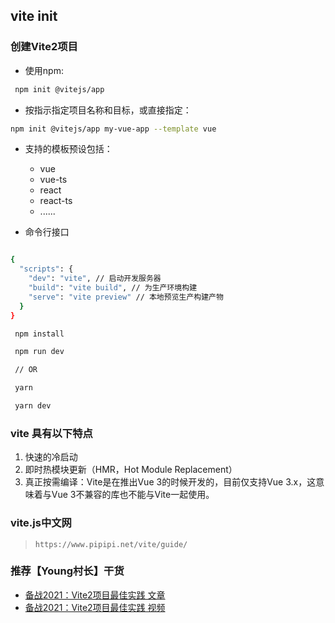 ## vite init

### 创建Vite2项目

- 使用npm:

```bash
 npm init @vitejs/app

```

- 按指示指定项目名称和目标，或直接指定：

```bash
npm init @vitejs/app my-vue-app --template vue
```

- 支持的模板预设包括：

  - vue
  - vue-ts
  - react
  - react-ts
  - ......

- 命令行接口

```bash

{
  "scripts": {
    "dev": "vite", // 启动开发服务器
    "build": "vite build", // 为生产环境构建
    "serve": "vite preview" // 本地预览生产构建产物
  }
}

 npm install

 npm run dev

 // OR 

 yarn

 yarn dev
```

### vite 具有以下特点

1. 快速的冷启动
2. 即时热模块更新（HMR，Hot Module Replacement）
3. 真正按需编译：Vite是在推出Vue 3的时候开发的，目前仅支持Vue 3.x，这意味着与Vue 3不兼容的库也不能与Vite一起使用。

### vite.js中文网

> `https://www.pipipi.net/vite/guide/`

### 推荐【Young村长】干货

- [备战2021：Vite2项目最佳实践 文章](https://juejin.cn/post/6924912613750996999#heading-2)
- [备战2021：Vite2项目最佳实践 视频](https://www.bilibili.com/video/BV1vX4y1K7bQ)
